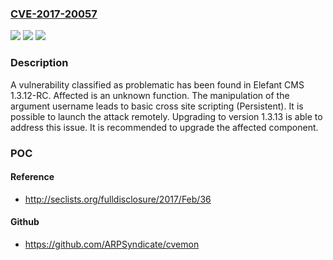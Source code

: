 ### [CVE-2017-20057](https://cve.mitre.org/cgi-bin/cvename.cgi?name=CVE-2017-20057)
![](https://img.shields.io/static/v1?label=Product&message=CMS&color=blue)
![](https://img.shields.io/static/v1?label=Version&message=1.3.12-RC%20&color=brightgreen)
![](https://img.shields.io/static/v1?label=Vulnerability&message=CWE-80%20Basic%20Cross%20Site%20Scripting&color=brightgreen)

### Description

A vulnerability classified as problematic has been found in Elefant CMS 1.3.12-RC. Affected is an unknown function. The manipulation of the argument username leads to basic cross site scripting (Persistent). It is possible to launch the attack remotely. Upgrading to version 1.3.13 is able to address this issue. It is recommended to upgrade the affected component.

### POC

#### Reference
- http://seclists.org/fulldisclosure/2017/Feb/36

#### Github
- https://github.com/ARPSyndicate/cvemon

